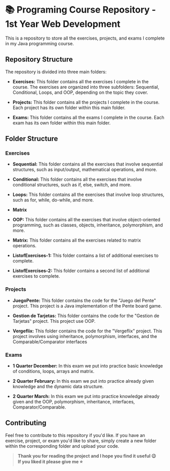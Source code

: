 # 📚 Programing Course Repository - 1st Year Web Development

This is a repository to store all the exercises, projects, and exams I complete in my Java programming course.

## Repository Structure

The repository is divided into three main folders:

- **Exercises:** This folder contains all the exercises I complete in the course. The exercises are organized into three subfolders: Sequential, Conditional, Loops, and OOP, depending on the topic they cover.

- **Projects:** This folder contains all the projects I complete in the course. Each project has its own folder within this main folder.

- **Exams:** This folder contains all the exams I complete in the course. Each exam has its own folder within this main folder.

## Folder Structure

### Exercises

- **Sequential:** This folder contains all the exercises that involve sequential structures, such as input/output, mathematical operations, and more.

- **Conditional:** This folder contains all the exercises that involve conditional structures, such as if, else, switch, and more.

- **Loops:** This folder contains all the exercises that involve loop structures, such as for, while, do-while, and more.

- **Matrix** 

- **OOP:** This folder contains all the exercises that involve object-oriented programming, such as classes, objects, inheritance, polymorphism, and more.

- **Matrix:** This folder contains all the exercises related to matrix operations.

- **ListofExercises-1:** This folder contains a list of additional exercises to complete.

- **ListofExercises-2:** This folder contains a second list of additional exercises to complete.

### Projects

- **JuegoPente:** This folder contains the code for the "Juego del Pente" project. This project is a Java implementation of the Pente board game.

- **Gestion de Tarjetas:** This folder contains the code for the "Gestion de Tarjetas" project. This project use OOP. 

- **Vergeflix:** This folder contains the code for the "Vergeflix" project. This project involves using inheritance, polymorphism, interfaces, and the Comparable/Comparator interfaces

### Exams

- **1 Quarter December:** In this exam we put into practice basic knowledge of conditions, loops, arrays and matrix.

- **2 Quarter February:** In this exam we put into practice already given knowledge and the dynamic data structure.

- **2 Quarter March:** In this exam we put into practice knowledge already given and the OOP, polymorphism, inheritance, interfaces, Comparator/Comparable.

## Contributing

Feel free to contribute to this repository if you'd like. If you have an exercise, project, or exam you'd like to share, simply create a new folder within the corresponding folder and upload your code.


> **Thank you for reading the project and I hope you find it useful 😉 <br>
> If you liked it please give me ⭐️**
